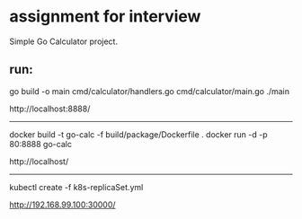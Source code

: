 # assignment for interview

Simple Go Calculator project.

run:
---

go build -o main cmd/calculator/handlers.go cmd/calculator/main.go
./main

http://localhost:8888/

---

docker build -t go-calc -f build/package/Dockerfile .
docker run -d -p 80:8888 go-calc

http://localhost/

---

kubectl create -f k8s-replicaSet.yml

http://192.168.99.100:30000/

